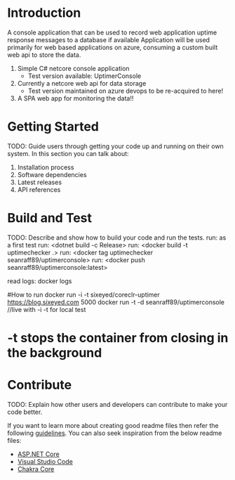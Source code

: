 # Introduction 
A console application that can be used to record web application uptime response messages to a database if available
Application will be used primarily for web based applications on azure, consuming a custom built web api to store the data.

1. Simple C# netcore console application
    - Test version available: UptimerConsole
2. Currently a netcore web api for data storage
    - Test version maintained on azure devops to be re-acquired to here!
3. A SPA web app for monitoring the data!!

# Getting Started
TODO: Guide users through getting your code up and running on their own system. In this section you can talk about:
1.	Installation process
2.	Software dependencies
3.	Latest releases
4.	API references

# Build and Test
TODO: Describe and show how to build your code and run the tests. 
run: <dotnet build> as a first test
run: <dotnet build -c Release>
run: <docker build -t uptimechecker .>
run: <docker tag uptimechecker seanraff89/uptimerconsole>
run: <docker push seanraff89/uptimerconsole:latest>

read logs: docker logs <containerID>


#How to run
docker run -i -t sixeyed/coreclr-uptimer https://blog.sixeyed.com 5000
docker run -t -d seanraff89/uptimerconsole //live with -i -t for local test

# -t stops the container from closing in the background

# Contribute
TODO: Explain how other users and developers can contribute to make your code better. 

If you want to learn more about creating good readme files then refer the following [guidelines](https://www.visualstudio.com/en-us/docs/git/create-a-readme). You can also seek inspiration from the below readme files:
- [ASP.NET Core](https://github.com/aspnet/Home)
- [Visual Studio Code](https://github.com/Microsoft/vscode)
- [Chakra Core](https://github.com/Microsoft/ChakraCore)